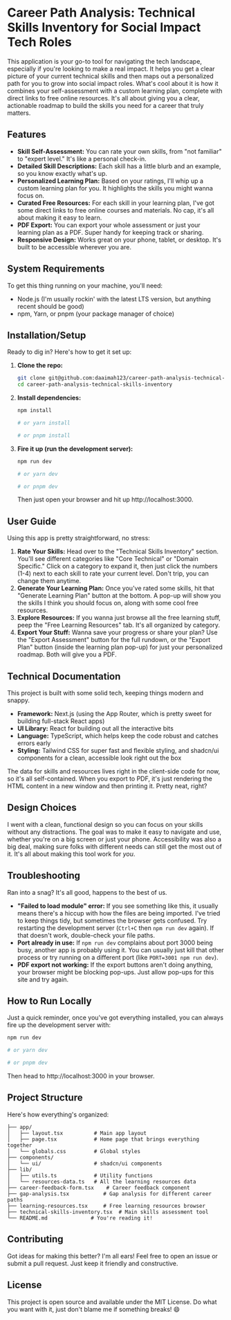 # Career Path Analysis: Technical Skills Inventory for Social Impact Tech Roles
This application is your go-to tool for navigating the tech landscape, especially if you're looking to make a real impact. It helps you get a clear picture of your current technical skills and then maps out a personalized path for you to grow into social impact roles. What's cool about it is how it combines your self-assessment with a custom learning plan, complete with direct links to free online resources. It's all about giving you a clear, actionable roadmap to build the skills you need for a career that truly matters.

## Features
- **Skill Self-Assessment:** You can rate your own skills, from "not familiar" to "expert level." It's like a personal check-in.
- **Detailed Skill Descriptions:** Each skill has a little blurb and an example, so you know exactly what's up.
- **Personalized Learning Plan:** Based on your ratings, I'll whip up a custom learning plan for you. It highlights the skills you might wanna focus on.
- **Curated Free Resources:** For each skill in your learning plan, I've got some direct links to free online courses and materials. No cap, it's all about making it easy to learn.
- **PDF Export:** You can export your whole assessment or just your learning plan as a PDF. Super handy for keeping track or sharing.
- **Responsive Design:** Works great on your phone, tablet, or desktop. It's built to be accessible wherever you are.

## System Requirements
To get this thing running on your machine, you'll need:
- Node.js (I'm usually rockin' with the latest LTS version, but anything recent should be good)
- npm, Yarn, or pnpm (your package manager of choice)

## Installation/Setup
Ready to dig in? Here's how to get it set up:

1. **Clone the repo:**
   ```bash
   git clone git@github.com:daaimah123/career-path-analysis-technical-skills-inventory.git
   cd career-path-analysis-technical-skills-inventory
   ```
2. **Install dependencies:**
   ```bash
   npm install

   # or yarn install

   # or pnpm install

   ```
3. **Fire it up (run the development server):**
   ```bash
   npm run dev

   # or yarn dev

   # or pnpm dev

   ```
   Then just open your browser and hit up http://localhost:3000.

## User Guide
Using this app is pretty straightforward, no stress:
1. **Rate Your Skills:** Head over to the "Technical Skills Inventory" section. You'll see different categories like "Core Technical" or "Domain Specific." Click on a category to expand it, then just click the numbers (1-4) next to each skill to rate your current level. Don't trip, you can change them anytime.
2. **Generate Your Learning Plan:** Once you've rated some skills, hit that "Generate Learning Plan" button at the bottom. A pop-up will show you the skills I think you should focus on, along with some cool free resources.
3. **Explore Resources:** If you wanna just browse all the free learning stuff, peep the "Free Learning Resources" tab. It's all organized by category.
4. **Export Your Stuff:** Wanna save your progress or share your plan? Use the "Export Assessment" button for the full rundown, or the "Export Plan" button (inside the learning plan pop-up) for just your personalized roadmap. Both will give you a PDF.

## Technical Documentation
This project is built with some solid tech, keeping things modern and snappy.
- **Framework:** Next.js (using the App Router, which is pretty sweet for building full-stack React apps)
- **UI Library:** React for building out all the interactive bits
- **Language:** TypeScript, which helps keep the code robust and catches errors early
- **Styling:** Tailwind CSS for super fast and flexible styling, and shadcn/ui components for a clean, accessible look right out the box

The data for skills and resources lives right in the client-side code for now, so it's all self-contained. When you export to PDF, it's just rendering the HTML content in a new window and then printing it. Pretty neat, right?

## Design Choices
I went with a clean, functional design so you can focus on your skills without any distractions. The goal was to make it easy to navigate and use, whether you're on a big screen or just your phone. Accessibility was also a big deal, making sure folks with different needs can still get the most out of it. It's all about making this tool work for *you*.

## Troubleshooting
Ran into a snag? It's all good, happens to the best of us.
- **"Failed to load module" error:** If you see something like this, it usually means there's a hiccup with how the files are being imported. I've tried to keep things tidy, but sometimes the browser gets confused. Try restarting the development server (`Ctrl+C` then `npm run dev` again). If that doesn't work, double-check your file paths.
- **Port already in use:** If `npm run dev` complains about port 3000 being busy, another app is probably using it. You can usually just kill that other process or try running on a different port (like `PORT=3001 npm run dev`).
- **PDF export not working:** If the export buttons aren't doing anything, your browser might be blocking pop-ups. Just allow pop-ups for this site and try again.

## How to Run Locally
Just a quick reminder, once you've got everything installed, you can always fire up the development server with:

```bash
npm run dev

# or yarn dev

# or pnpm dev

```

Then head to http://localhost:3000 in your browser.

## Project Structure
Here's how everything's organized:

```
├── app/
│   ├── layout.tsx          # Main app layout
│   ├── page.tsx            # Home page that brings everything together
│   └── globals.css         # Global styles
├── components/
│   └── ui/                 # shadcn/ui components
├── lib/
│   ├── utils.ts            # Utility functions
│   └── resources-data.ts   # All the learning resources data
├── career-feedback-form.tsx    # Career feedback component
├── gap-analysis.tsx           # Gap analysis for different career paths
├── learning-resources.tsx     # Free learning resources browser
├── technical-skills-inventory.tsx  # Main skills assessment tool
└── README.md              # You're reading it!
```

## Contributing
Got ideas for making this better? I'm all ears! Feel free to open an issue or submit a pull request. Just keep it friendly and constructive.

## License
This project is open source and available under the MIT License. Do what you want with it, just don't blame me if something breaks! 😄
